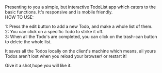Presenting to you a simple, but interactive TodoList app which caters to the basic functions.
It's responsive and is mobile friendly.                                                                 
HOW TO USE:

1: Press the edit button to add a new Todo, and make a whole list of them.                                                         
2: You can click on a specific Todo to strike it off.                                                                    
3: When all the Todo's are completed, you can click on the trash-can button to delete the whole list.

It saves all the Todos locally on the client's machine which means, all yours Todos aren't lost when you reload your browser/
or restart it!

Give it a shot,hope you will like it.
